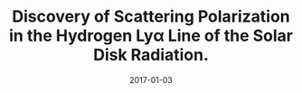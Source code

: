 ---
title: "Discovery of Scattering Polarization in the Hydrogen Lyα Line of the Solar Disk Radiation."
collection: publications
permalink: /publications/2017-kano
date: 2017-01-03
line_author: 'R. Kano, J. Trujillo Bueno, A. Winebarger, F. Auchère, N. Narukage, R. Ishikawa, K. Kobayashi, T. Bando, Y. Katsukawa, M. Kubo, S. Ishikawa, <b>G. Giono</b>, H. Hara, Y. Suematsu, T. Shimizu, T. Sakao, S. Tsuneta, K. Ichimoto, M. Goto, L. Belluzzi, J. Štěpán, A. Asensio Ramos, R. Manso Sainz, P. Champey, J. Cirtain, B. De Pontieu, R. Casini and M. Carlsson'
line_title: "“Discovery of Scattering Polarization in the Hydrogen Lyα Line of the Solar Disk Radiation.”"
line_journal: '<i>The Astrophysical Journal Letters</i>, Volume 839, Number 1, (2017)'
doi: '10.3847/2041-8213/aa697f'
---